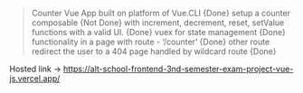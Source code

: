 >Counter Vue App built on platform of Vue.CLI  {Done}
>setup a counter composable {Not Done} with increment, decrement, reset, setValue functions with a valid UI.  {Done}
>vuex for state management {Done}
>functionality in a page with route - ‘/counter’ {Done}
>other route redirect the user to a 404 page handled by wildcard route {Done}




Hosted link -> https://alt-school-frontend-3nd-semester-exam-project-vue-js.vercel.app/
